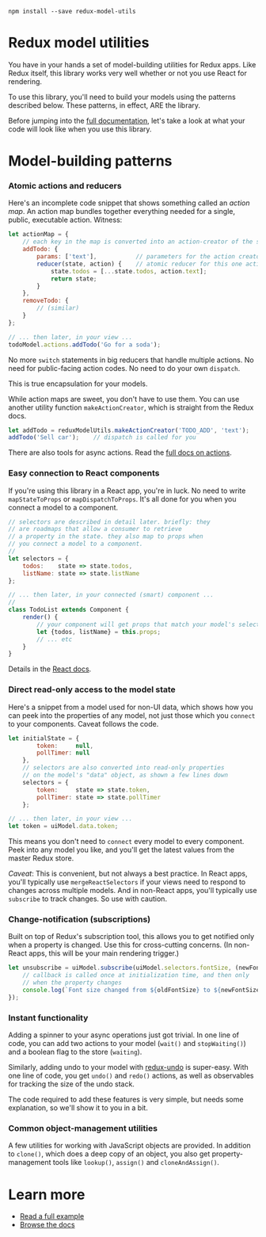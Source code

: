 
```
npm install --save redux-model-utils
```

# Redux model utilities

You have in your hands a set of model-building utilities for Redux apps. Like Redux itself, this library
works very well whether or not you use React for rendering.

To use this library, you'll need to build your models using the patterns described below. These
patterns, in effect, ARE the library.

Before jumping into the [full documentation](docs),
let's take a look at what your code will look like when
you use this library.

# Model-building patterns

### Atomic actions and reducers

Here's an incomplete code snippet that shows something called an *action map*. An action map
bundles together everything needed for a single, public, executable action. Witness:

```javascript
let actionMap = {
    // each key in the map is converted into an action-creator of the same name
    addTodo: {
        params: ['text'],           // parameters for the action creator
        reducer(state, action) {    // atomic reducer for this one action
            state.todos = [...state.todos, action.text];
            return state;
        }
    },
    removeTodo: {
        // (similar)
    }
};

// ... then later, in your view ...
todoModel.actions.addTodo('Go for a soda');
```

No more `switch` statements in big reducers that handle multiple actions.
No need for public-facing action codes.
No need to do your own `dispatch`.

This is true encapsulation for your models.

While action maps are sweet, you don't have to use them.
You can use another utility function `makeActionCreator`,
which is straight from the Redux docs.

```javascript
let addTodo = reduxModelUtils.makeActionCreator('TODO_ADD', 'text');
addTodo('Sell car');    // dispatch is called for you
```

There are also tools for async actions. Read the
[full docs on actions](docs/actions.md).

### Easy connection to React components

If you're using this library in a React app, you're in luck.
No need to write `mapStateToProps` or `mapDispatchToProps`.
It's all done for you when you connect a model to a component.

```javascript
// selectors are described in detail later. briefly: they
// are roadmaps that allow a consumer to retrieve
// a property in the state. they also map to props when
// you connect a model to a component.
//
let selectors = {
    todos:    state => state.todos,
    listName: state => state.listName
};

// ... then later, in your connected (smart) component ...
//
class TodoList extends Component {
    render() {
        // your component will get props that match your model's selectors
        let {todos, listName} = this.props;
        // ... etc
    }
}
```

Details in the [React docs](docs/react.md).

### Direct read-only access to the model state

Here's a snippet from a model used for non-UI data,
which shows how you can peek into the properties of any model, not just those which you `connect`
to your components. Caveat follows the code.

```javascript
let initialState = {
        token:     null,
        pollTimer: null
    },
    // selectors are also converted into read-only properties
    // on the model's "data" object, as shown a few lines down
    selectors = {
        token:     state => state.token,
        pollTimer: state => state.pollTimer
    };

// ... then later, in your view ...
let token = uiModel.data.token;
```

This means you don't need to `connect` every model to every component.
Peek into any model you like, and you'll get the latest values from the
master Redux store.

*Caveat*: This is convenient, but not always a best practice. In React apps,
you'll typically use `mergeReactSelectors` if your views need to respond
to changes across multiple models. And in non-React apps, you'll typically use
`subscribe` to track changes. So use with caution.

### Change-notification (subscriptions)

Built on top of Redux's subscription tool, this allows you to get notified only when
a property is changed. Use this for cross-cutting concerns. (In non-React apps, this
will be your main rendering trigger.)

```javascript
let unsubscribe = uiModel.subscribe(uiModel.selectors.fontSize, (newFontSize, oldFontSize) => {
    // callback is called once at initialization time, and then only
    // when the property changes
    console.log(`Font size changed from ${oldFontSize} to ${newFontSize}`);
});
```

### Instant functionality

Adding a spinner to your async operations just got trivial. In one
line of code, you can add two actions to your model (`wait()` and
`stopWaiting()`) and a boolean flag to the store (`waiting`).

Similarly, adding undo to your model with [redux-undo](https://github.com/omnidan/redux-undo)
is super-easy. With one line of code, you get `undo()` and `redo()`
actions, as well as observables for tracking the size of the undo stack.

The code required to add these features is very simple, but needs some
explanation, so we'll show it to you in a bit.

### Common object-management utilities

A few utilities for working with JavaScript objects are provided.
In addition to `clone()`, which does a deep copy of an object, you
also get property-management tools like `lookup()`, `assign()` and
`cloneAndAssign()`.


# Learn more

* [Read a full example](docs/example.md)
* [Browse the docs](docs)